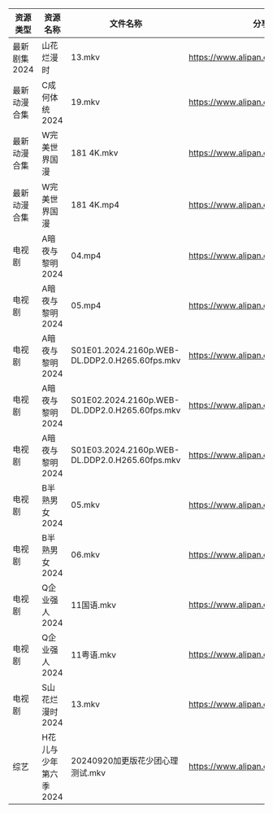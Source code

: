 | 资源类型     | 资源名称          | 文件名称                                           | 分享链接                                 | 更新时间                |
| -------- | ------------- | ---------------------------------------------- | ------------------------------------ | ------------------- |
| 最新剧集2024 | 山花烂漫时         | 13.mkv                                         | https://www.alipan.com/s/bzxmM6qUuue | 2024-09-20 00:12:57 |
| 最新动漫合集   | C成何体统2024     | 19.mkv                                         | https://www.alipan.com/s/PwaAbN16cec | 2024-09-20 12:10:39 |
| 最新动漫合集   | W完美世界国漫       | 181 4K.mkv                                     | https://www.alipan.com/s/hfMxL2dqhGu | 2024-09-20 00:12:18 |
| 最新动漫合集   | W完美世界国漫       | 181 4K.mp4                                     | https://www.alipan.com/s/hfMxL2dqhGu | 2024-09-20 00:12:18 |
| 电视剧      | A暗夜与黎明2024    | 04.mp4                                         | https://www.alipan.com/s/nmftAveTn6d | 2024-09-20 09:12:08 |
| 电视剧      | A暗夜与黎明2024    | 05.mp4                                         | https://www.alipan.com/s/nmftAveTn6d | 2024-09-20 09:12:07 |
| 电视剧      | A暗夜与黎明2024    | S01E01.2024.2160p.WEB-DL.DDP2.0.H265.60fps.mkv | https://www.alipan.com/s/nmftAveTn6d | 2024-09-20 09:12:07 |
| 电视剧      | A暗夜与黎明2024    | S01E02.2024.2160p.WEB-DL.DDP2.0.H265.60fps.mkv | https://www.alipan.com/s/nmftAveTn6d | 2024-09-20 09:12:07 |
| 电视剧      | A暗夜与黎明2024    | S01E03.2024.2160p.WEB-DL.DDP2.0.H265.60fps.mkv | https://www.alipan.com/s/nmftAveTn6d | 2024-09-20 09:12:06 |
| 电视剧      | B半熟男女2024     | 05.mkv                                         | https://www.alipan.com/s/8MeBucp622T | 2024-09-20 14:05:23 |
| 电视剧      | B半熟男女2024     | 06.mkv                                         | https://www.alipan.com/s/8MeBucp622T | 2024-09-20 14:05:22 |
| 电视剧      | Q企业强人2024     | 11国语.mkv                                       | https://www.alipan.com/s/ANQrk2VbMA4 | 2024-09-20 14:07:27 |
| 电视剧      | Q企业强人2024     | 11粤语.mkv                                       | https://www.alipan.com/s/ANQrk2VbMA4 | 2024-09-20 14:07:26 |
| 电视剧      | S山花烂漫时2024    | 13.mkv                                         | https://www.alipan.com/s/jmHaJBN2VLu | 2024-09-20 00:07:07 |
| 综艺       | H花儿与少年第六季2024 | 20240920加更版花少团心理测试.mkv                         | https://www.alipan.com/s/etrBePtYsJ7 | 2024-09-20 14:09:54 |
